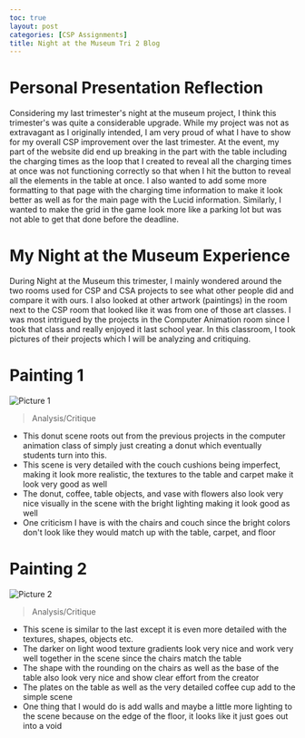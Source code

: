 ```yaml
---
toc: true
layout: post
categories: [CSP Assignments]
title: Night at the Museum Tri 2 Blog
---
```

# Personal Presentation Reflection
Considering my last trimester's night at the museum project, I think this trimester's was quite a considerable upgrade. While my project was not as extravagant as I originally intended, I am very proud of what I have to show for my overall CSP improvement over the last trimester. At the event, my part of the website did end up breaking in the part with the table including the charging times as the loop that I created to reveal all the charging times at once was not functioning correctly so that when I hit the button to reveal all the elements in the table at once. I also wanted to add some more formatting to that page with the charging time information to make it look better as well as for the main page with the Lucid information. Similarly, I wanted to make the grid in the game look more like a parking lot but was not able to get that done before the deadline.
# My Night at the Museum Experience
During Night at the Museum this trimester, I mainly wondered around the two rooms used for CSP and CSA projects to see what other people did and compare it with ours. I also looked at other artwork (paintings) in the room next to the CSP room that looked like it was from one of those art classes. I was most intrigued by the projects in the Computer Animation room since I took that class and really enjoyed it last school year. In this classroom, I took pictures of their projects which I will be analyzing and critiquing.
# Painting 1
![]({{site.baseurl}}/images/natm01.png "Picture 1")

> Analysis/Critique
- This donut scene roots out from the previous projects in the computer animation class of simply just creating a donut which eventually students turn into this.
- This scene is very detailed with the couch cushions being imperfect, making it look more realistic, the textures to the table and carpet make it look very good as well
- The donut, coffee, table objects, and vase with flowers also look very nice visually in the scene with the bright lighting making it look good as well
- One criticism I have is with the chairs and couch since the bright colors don't look like they would match up with the table, carpet, and floor


# Painting 2
![]({{site.baseurl}}/images/natm02.png "Picture 2")

> Analysis/Critique
- This scene is similar to the last except it is even more detailed with the textures, shapes, objects etc.
- The darker on light wood texture gradients look very nice and work very well together in the scene since the chairs match the table
- The shape with the rounding on the chairs as well as the base of the table also look very nice and show clear effort from the creator
- The plates on the table as well as the very detailed coffee cup add to the simple scene
- One thing that I would do is add walls and maybe a little more lighting to the scene because on the edge of the floor, it looks like it just goes out into a void